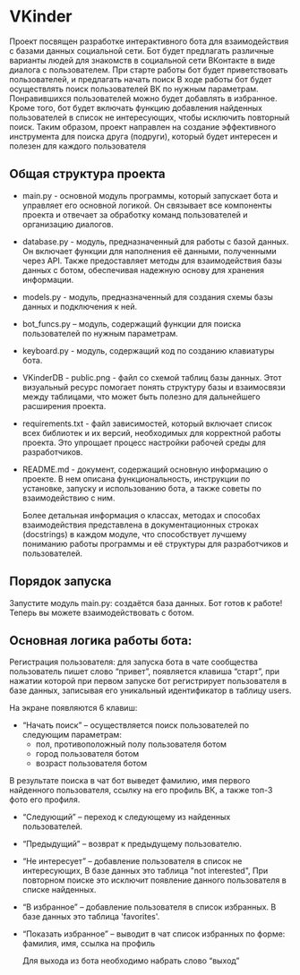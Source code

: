 # VKinder
Проект посвящен разработке интерактивного бота для взаимодействия с базами данных социальной сети. Бот будет предлагать различные варианты людей для знакомств в социальной сети ВКонтакте в виде диалога с пользователем.
При старте работы бот будет приветствовать пользователей, и предлагать начать поиск
В ходе работы бот будет осуществлять поиск пользователей ВК по нужным параметрам.
Понравившихся пользователей можно будет добавлять в избранное.
Кроме того, бот будет включать функцию добавления найденных пользователей в список  не интересующих, чтобы исключить повторный поиск. 
Таким образом, проект направлен на создание эффективного инструмента для поиска друга (подруги), который будет интересен и полезен для каждого пользователя
## Общая структура проекта

- main.py - основной модуль программы, который запускает бота и управляет его основной логикой. Он связывает все компоненты проекта и отвечает за обработку команд пользователей и организацию диалогов.
- database.py - модуль, предназначенный для работы с базой данных. Он включает функции для наполнения её данными, полученными через API. Также предоставляет методы для взаимодействия базы данных с ботом, обеспечивая надежную основу для хранения информации.
- models.py - модуль, предназначенный для создания схемы базы данных и подключения к ней.
- bot_funcs.py – модуль, содержащий функции для поиска пользователей по нужным параметрам.
- keyboard.py -  модуль, содержащий код по созданию клавиатуры бота.
- VKinderDB - public.png - файл со схемой таблиц базы данных. Этот визуальный ресурс помогает понять структуру базы и взаимосвязи между таблицами, что может быть полезно для дальнейшего расширения проекта.
- requirements.txt - файл зависимостей, который включает список всех библиотек и их версий, необходимых для корректной работы проекта. Это упрощает процесс настройки рабочей среды для разработчиков.
- README.md - документ, содержащий основную информацию о проекте. В нем описана функциональность, инструкции по установке, запуску и использованию бота, а также советы по взаимодействию с ним.

   Более детальная информация о классах, методах и способах взаимодействия представлена в документационных строках (docstrings) в каждом модуле, что способствует лучшему пониманию работы программы и её структуры для разработчиков и пользователей.
## Порядок запуска
Запустите модуль main.py: cоздаётся база данных. Бот готов к работе! Теперь вы можете взаимодействовать с ботом.
## Основная логика работы бота:
Регистрация пользователя: для запуска бота в чате сообщества пользователь пишет слово “привет”, появляется клавиша “старт”, при нажатии которой  при первом запуске бот регистрирует пользователя в базе данных, записывая его уникальный идентификатор в таблицу users.

На экране появляются 6 клавиш:
- “Начать поиск” – осуществляется поиск пользователей по следующим параметрам:
  * пол, противоположный полу пользователя ботом
  * город пользователя ботом
  * возраст пользователя ботом
  
В результате поиска в чат бот выведет фамилию, имя первого найденного пользователя, ссылку на его профиль ВК, а также топ-3 фото его профиля.
- “Следующий” – переход к следующему из найденных пользователей.
- “Предыдущий” – возврат к предыдущему пользователю.
- “Не интересует” – добавление пользователя в список не интересующих, В базе данных это таблица "not interested", При повторном поиске это исключит появление данного пользователя в списке найденных.
- “В избранное” – добавление пользователя в список избранных. В базе данных это таблица 'favorites'.
- “Показать избранное” – выводит в чат список избранных по форме: фамилия, имя, ссылка на профиль

  Для выхода из бота необходимо набрать слово “выход”
